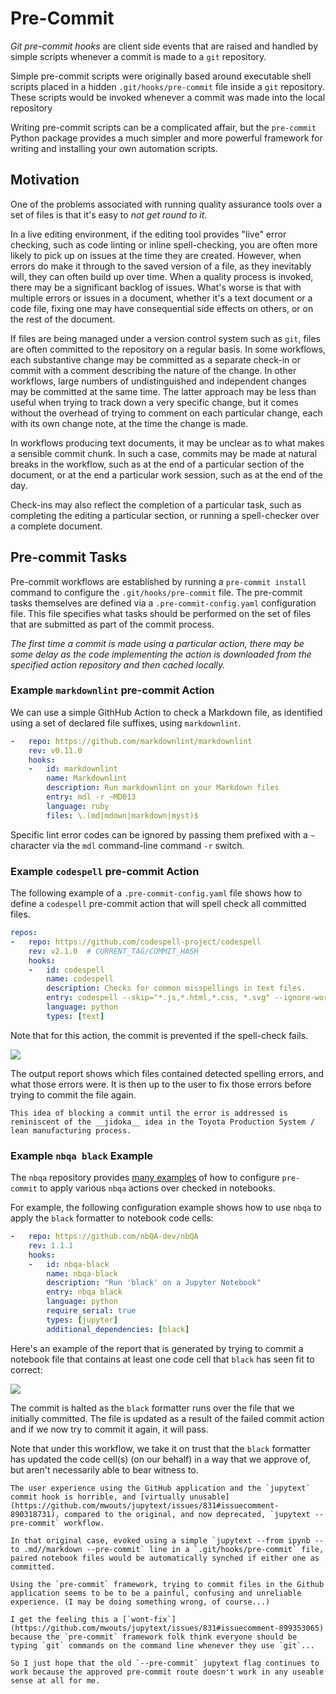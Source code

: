 # Pre-Commit

*Git pre-commit hooks* are client side events that are raised and handled by simple scripts whenever a commit is made to a `git` repository.

Simple pre-commit scripts were originally based around executable shell scripts placed in a hidden `.git/hooks/pre-commit` file inside a `git` repository. These scripts would be invoked whenever a commit was made into the local repository

Writing pre-commit scripts can be a complicated affair, but the `pre-commit` Python package provides a much simpler and more powerful framework for writing and installing your own automation scripts.

## Motivation

One of the problems associated with running quality assurance tools over a set of files is that it's easy to *not get round to it*.

In a live editing environment, if the editing tool provides "live" error checking, such as code linting or inline spell-checking, you are often more likely to pick up on issues at the time they are created. However, when errors do make it through to the saved version of a file, as they inevitably will, they can often build up over time. When a quality process is invoked, there may be a significant backlog of issues. What's worse is that with multiple errors or issues in a document, whether it's a text document or a code file, fixing one may have consequential side effects on others, or on the rest of the document.

If files are being managed under a version control system such as `git`, files are often committed to the repository on a regular basis. In some workflows, each substantive change may be committed as a separate check-in or commit with a comment describing the nature of the change. In other workflows, large numbers of undistinguished and independent changes may be committed at the same time. The latter approach may be less than useful when trying to track down a very specific change, but it comes without the overhead of trying to comment on each particular change, each with its own change note, at the time the change is made.

In workflows producing text documents, it may be unclear as to what makes a sensible commit chunk. In such a case, commits may be made at natural breaks in the workflow, such as at the end of a particular section of the document, or at the end a particular work session, such as at the end of the day.

Check-ins may also reflect the completion of a particular task, such as completing the editing a particular section, or running a spell-checker over a complete document.

## Pre-commit Tasks

Pre-commit workflows are established by running a `pre-commit install` command to configure the `.git/hooks/pre-commit` file. The pre-commit tasks themselves are defined via a `.pre-commit-config.yaml` configuration file. This file specifies what tasks should be performed on the set of files that are submitted as part of the commit process.

*The first time a commit is made using a particular action, there may be some delay as the code implementing the action is downloaded from the specified action repository and then cached locally.*

### Example `markdownlint` pre-commit Action

We can use a simple GithHub Action to check a Markdown file, as identified using a set of declared file suffixes, using `markdownlint`.

```yaml
-   repo: https://github.com/markdownlint/markdownlint
    rev: v0.11.0
    hooks:
    -   id: markdownlint
        name: Markdownlint
        description: Run markdownlint on your Markdown files
        entry: mdl -r ~MD013
        language: ruby
        files: \.(md|mdown|markdown|myst)$
```

Specific lint error codes can be ignored by passing them prefixed with a `~` character via the `mdl` command-line command `-r` switch.

### Example `codespell` pre-commit Action

The following example of a `.pre-commit-config.yaml` file shows how to define a `codespell` pre-commit action that will spell check all committed files.

```yaml
repos:
-   repo: https://github.com/codespell-project/codespell
    rev: v2.1.0  # CURRENT_TAG/COMMIT_HASH
    hooks:
    -   id: codespell
        name: codespell
        description: Checks for common misspellings in text files.
        entry: codespell --skip="*.js,*.html,*.css, *.svg" --ignore-words=.codespell-ignore.txt
        language: python
        types: [text]
```

Note that for this action, the commit is prevented if the spell-check fails.

![](images/codespelling-action.png)

 The output report shows which files contained detected spelling errors, and what those errors were. It is then up to the user to fix those errors before trying to commit the file again.

 ```{note}
 This idea of blocking a commit until the error is addressed is reminiscent of the __jidoka__ idea in the Toyota Production System / lean manufacturing process.
 ```

### Example `nbqa black` Example

The `nbqa` repository provides [many examples](https://github.com/nbQA-dev/nbQA/blob/master/.pre-commit-hooks.yaml) of how to configure `pre-commit` to apply various `nbqa` actions over checked in notebooks.

For example, the following configuration example shows how to use `nbqa` to apply the `black` formatter to notebook code cells:

```yaml
-   repo: https://github.com/nbQA-dev/nbQA
    rev: 1.1.1
    hooks:
    -   id: nbqa-black
        name: nbqa-black
        description: "Run 'black' on a Jupyter Notebook"
        entry: nbqa black
        language: python
        require_serial: true
        types: [jupyter]
        additional_dependencies: [black]
```

Here's an example of the report that is generated by trying to commit a notebook file that contains at least one code cell that `black` has seen fit to correct:

![](images/nbqa-black-precommit.png)

The commit is halted as the `black` formatter runs over the file that we initially committed. The file is updated as a result of the failed commit action and if we now try to commit it again, it will pass.

Note that under this workflow, we take it on trust that the `black` formatter has updated the code cell(s) (on our behalf) in a way that we approve of, but aren't necessarily able to bear witness to.

```{danger}
The user experience using the GitHub application and the `jupytext` commit hook is horrible, and [virtually unusable](https://github.com/mwouts/jupytext/issues/831#issuecomment-890318731), compared to the original, and now deprecated, `jupytext --pre-commit` workflow.

In that original case, evoked using a simple `jupytext --from ipynb --to .md//markdown --pre-commit` line in a `.git/hooks/pre-commit` file, paired notebook files would be automatically synched if either one as committed.

Using the `pre-commit` framework, trying to commit files in the Github application seems to be to be a painful, confusing and unreliable experience. (I may be doing something wrong, of course...)

I get the feeling this a [`wont-fix`](https://github.com/mwouts/jupytext/issues/831#issuecomment-899353065) because the `pre-commit` framework folk think everyone should be typing `git` commands on the command line whenever they use `git`...

So I just hope that the old `--pre-commit` jupytext flag continues to work because the approved pre-commit route doesn't work in any useable sense at all for me.
```
